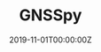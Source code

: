 ---
title: GNSSpy
summary: Python Toolkit for GNSS Data
tags:
  - GNSS
date: "2019-11-01T00:00:00Z"

# Optional external URL for project (replaces project detail page).
external_link: https://github.com/GNSSpy-Project/gnsspy

image:
  caption: Photo by admin
  focal_point: Smart
---